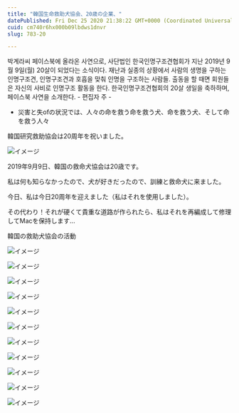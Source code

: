 ```yaml
---
title: "韓国生命救助犬協会、20歳の企業、"
datePublished: Fri Dec 25 2020 21:38:22 GMT+0000 (Coordinated Universal Time)
cuid: cm740r6hx000b09lbdws1dnvr
slug: 783-20

---
```



박계라씨 페이스북에 올라온 사연으로, 사단법인 한국인명구조견협회가 지난 2019년 9월 9일(월) 20살이 되었다는 소식이다. 재난과 실종의 상황에서 사람의 생명을 구하는 인명구조견, 인명구조견과 호흡을 맞춰 인명을 구조하는 사람들. 출동을 할 때면 회원들은 자신의 사비로 인명구조 활동을 한다. 한국인명구조견협회의 20살 생일을 축하하며, 페이스북 사연을 소개한다. - 편집자 주 -

- 災害と失ofの状況では、人々の命を救う命を救う犬、命を救う犬、そして命を救う人々

韓国研究救助協会は20周年を祝いました。

![イメージ](https://cdn.hashnode.com/res/hashnode/image/upload/v1739492189898/919f47b5-5927-4f99-8ffc-ab75481b609f.jpeg)

2019年9月9日、韓国の救命犬協会は20歳です。

私は何も知らなかったので、犬が好きだったので、訓練と救命犬に来ました。

今日、私は今日20周年を迎えました（私はそれを使用しました）。

その代わり！それが硬くて貴重な道路が作られたら、私はそれを再編成して修理してMacを保持します...

韓国の救助犬協会の活動

![イメージ](https://cdn.hashnode.com/res/hashnode/image/upload/v1739492193571/ee6d1057-f2dc-41ad-ba3e-3b63a23a5c9f.jpeg)

![イメージ](https://cdn.hashnode.com/res/hashnode/image/upload/v1739492196282/2e331e49-df77-4273-80ec-e7e465d5d898.jpeg)

![イメージ](https://cdn.hashnode.com/res/hashnode/image/upload/v1739492198885/4f479176-aade-4e89-9577-c89219584331.jpeg)

![イメージ](https://cdn.hashnode.com/res/hashnode/image/upload/v1739492201453/d8056f92-44e9-4225-8936-ad7cc56587fe.jpeg)

![イメージ](https://cdn.hashnode.com/res/hashnode/image/upload/v1739492203997/852d52d6-f4a2-499d-8763-b3be3ffa56c9.jpeg)

![イメージ](https://cdn.hashnode.com/res/hashnode/image/upload/v1739492205833/fda59217-bc77-488e-92ad-fbe65ac60096.jpeg)

![イメージ](https://cdn.hashnode.com/res/hashnode/image/upload/v1739492208510/de3705d2-0f4b-490b-91e0-968010677913.jpeg)

![イメージ](https://cdn.hashnode.com/res/hashnode/image/upload/v1739492210568/5b1a01b3-c8cd-4c67-ad65-b2d9a9c96a48.jpeg)

![イメージ](https://cdn.hashnode.com/res/hashnode/image/upload/v1739492212729/4e09ef15-d8ca-404a-809d-4cf6d12845d0.jpeg)

![イメージ](https://cdn.hashnode.com/res/hashnode/image/upload/v1739492214910/2121b0f4-2607-4b0d-a12e-50a312223c5a.jpeg)

![イメージ](https://cdn.hashnode.com/res/hashnode/image/upload/v1739492217566/7907161e-4106-40c3-a254-45ce0f1eb460.jpeg)